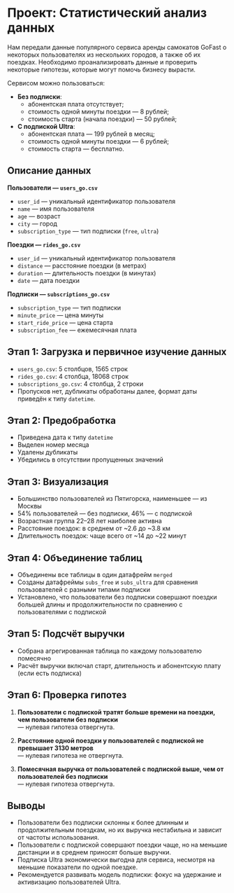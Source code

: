 # Проект: Статистический анализ данных

Нам передали данные популярного сервиса аренды самокатов GoFast о некоторых пользователях из нескольких городов, а также об их поездках. Необходимо проанализировать данные и проверить некоторые гипотезы, которые могут помочь бизнесу вырасти.

Сервисом можно пользоваться:
- **Без подписки**:
  - абонентская плата отсутствует;
  - стоимость одной минуты поездки — 8 рублей;
  - стоимость старта (начала поездки) — 50 рублей;
- **С подпиской Ultra**:
  - абонентская плата — 199 рублей в месяц;
  - стоимость одной минуты поездки — 6 рублей;
  - стоимость старта — бесплатно.

## Описание данных

**Пользователи — `users_go.csv`**  
- `user_id` — уникальный идентификатор пользователя  
- `name` — имя пользователя  
- `age` — возраст  
- `city` — город  
- `subscription_type` — тип подписки (`free`, `ultra`)

**Поездки — `rides_go.csv`**  
- `user_id` — уникальный идентификатор пользователя  
- `distance` — расстояние поездки (в метрах)  
- `duration` — длительность поездки (в минутах)  
- `date` — дата поездки  

**Подписки — `subscriptions_go.csv`**  
- `subscription_type` — тип подписки  
- `minute_price` — цена минуты  
- `start_ride_price` — цена старта  
- `subscription_fee` — ежемесячная плата  

## Этап 1: Загрузка и первичное изучение данных

- `users_go.csv`: 5 столбцов, 1565 строк  
- `rides_go.csv`: 4 столбца, 18068 строк  
- `subscriptions_go.csv`: 4 столбца, 2 строки  
- Пропусков нет, дубликаты обработаны далее, формат даты приведён к типу `datetime`.

## Этап 2: Предобработка

- Приведена дата к типу `datetime`
- Выделен номер месяца
- Удалены дубликаты
- Убедились в отсутствии пропущенных значений

## Этап 3: Визуализация

- Большинство пользователей из Пятигорска, наименьшее — из Москвы  
- 54% пользователей — без подписки, 46% — с подпиской  
- Возрастная группа 22–28 лет наиболее активна  
- Расстояние поездок: в среднем от ~2.6 до ~3.8 км  
- Длительность поездок: чаще всего от ~14 до ~22 минут

## Этап 4: Объединение таблиц

- Объединены все таблицы в один датафрейм `merged`  
- Созданы датафреймы `subs_free` и `subs_ultra` для сравнения пользователей с разными типами подписки  
- Установлено, что пользователи без подписки совершают поездки большей длины и продолжительности по сравнению с пользователями с подпиской

## Этап 5: Подсчёт выручки

- Собрана агрегированная таблица по каждому пользователю помесячно  
- Расчёт выручки включал старт, длительность и абонентскую плату (если есть подписка)

## Этап 6: Проверка гипотез

1. **Пользователи с подпиской тратят больше времени на поездки, чем пользователи без подписки**  
   — нулевая гипотеза отвергнута.

2. **Расстояние одной поездки у пользователей с подпиской не превышает 3130 метров**  
   — нулевая гипотеза не отвергнута.

3. **Помесячная выручка от пользователей с подпиской выше, чем от пользователей без подписки**  
   — нулевая гипотеза отвергнута.

## Выводы

- Пользователи без подписки склонны к более длинным и продолжительным поездкам, но их выручка нестабильна и зависит от частоты использования.
- Пользователи с подпиской совершают поездки чаще, но на меньшие дистанции и в среднем приносят больше выручки.
- Подписка Ultra экономически выгодна для сервиса, несмотря на меньшие показатели по одной поездке.
- Рекомендуется развивать модель подписки: фокус на удержание и активизацию пользователей Ultra.
